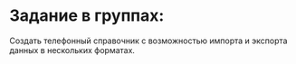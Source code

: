 # Задание в группах: 
Создать телефонный справочник с возможностью импорта и экспорта данных в нескольких форматах.

